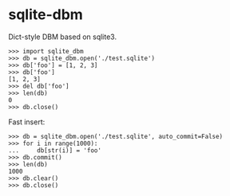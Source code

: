 sqlite-dbm
==========
Dict-style DBM based on sqlite3.

    >>> import sqlite_dbm
    >>> db = sqlite_dbm.open('./test.sqlite')
    >>> db['foo'] = [1, 2, 3]
    >>> db['foo']
    [1, 2, 3]
    >>> del db['foo']
    >>> len(db)
    0
    >>> db.close()

Fast insert:

    >>> db = sqlite_dbm.open('./test.sqlite', auto_commit=False)
    >>> for i in range(1000):
    ...     db[str(i)] = 'foo'
    >>> db.commit()
    >>> len(db)
    1000
    >>> db.clear()
    >>> db.close()